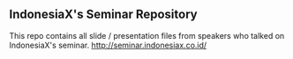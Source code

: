 ## IndonesiaX's Seminar Repository


This repo contains all slide / presentation files from speakers who talked on IndonesiaX's seminar. http://seminar.indonesiax.co.id/
